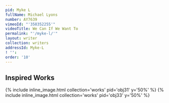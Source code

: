 ```yaml
---
pid: Myke L
fullName: Michael Lyons
number: AY7639
vimeoId: "'358352255'"
videoTitle: We Can If We Want To
permalink: "'/myke-l/'"
layout: writer
collection: writers
addressId: Myke-L
! '':
order: '10'
---
```


<h2 class='exhibit-title mt-5'>Inspired Works</h2>

{% include inline_image.html collection='works' pid='obj31' y='50%' %}
{% include inline_image.html collection='works' pid='obj33' y='50%' %}
